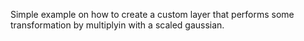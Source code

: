 Simple example on how to create a custom layer that performs
some transformation by multiplyin with a scaled gaussian.

